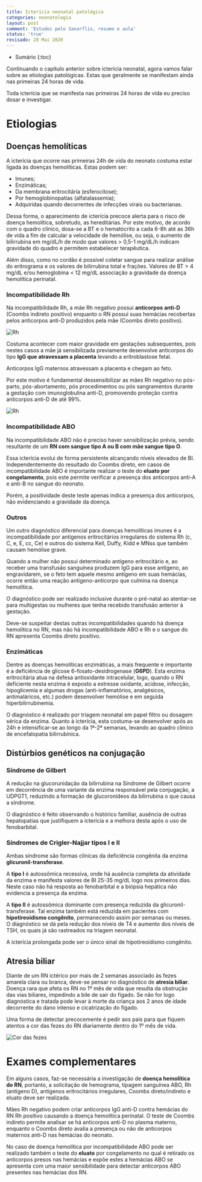 ```yaml
---
title: Icterícia neonatal patológica
categories: neonatologia
layout: post
comment: 'Estudei pelo Sanarflix, resumo e aula'
status: 'true'
revisado: 28 Mai 2020
---
```


* Sumário
{:toc}


Continuando o capítulo anterior sobre icterícia neonatal, agora vamos falar sobre as etiologias patológicas. Estas que geralmente se manifestam ainda nas primeiras 24 horas de vida.

<span class="alert">
Toda icterícia que se manifesta nas primeiras 24 horas de vida eu preciso dosar e investigar.
</span>


# Etiologias


## Doenças hemolíticas

A icterícia que ocorre nas primeiras 24h de vida do neonato costuma estar ligada às doenças hemolíticas. Estas podem ser: 

* Imunes;
* Enzimáticas;
* Da membrana eritrocitária (esferocitose);
* Por hemoglobinopatias (alfatalassemia);
* Adquiridas quando decorrentes de infecções virais ou bacterianas.

Dessa forma, o aparecimento de icterícia precoce alerta para o risco de doença hemolítica, sobretudo, as hereditárias. Por este motivo, de acordo com o quadro clínico, dosa-se a BT e o hematócrito a cada 6-8h até as 36h de vida a fim de calcular a velocidade de hemólise, ou seja, o aumento de bilirrubina em mg/dL/h de modo que valores > 0,5-1 mg/dL/h indicam gravidade do quadro e permitem estabelecer terapêutica.

Além disso, como no cordão é possível coletar sangue para realizar análise do eritrograma e os valores de bilirrubina total e frações. Valores de BT > 4 mg/dL e/ou hemoglobina < 12 mg/dL associação a gravidade da doença hemolítica perinatal.

### Incompatibilidade Rh

Na incompatibilidade Rh, a mãe Rh negativo possui **anticorpos anti-D** (Coombs indireto positivo) enquanto o RN possui suas hemácias recobertas pelos anticorpos anti-D produzidos pela mãe (Coombs direto positivo).

![Rh](/assets/neonatologia/ictericia/rh2.jpg)

Costuma acontecer com maior gravidade em gestações subsequentes, pois nestes casos a mãe já sensibilizada previamente desenvolve anticorpos do tipo **IgG que atravessam a placenta** levando a eritroblastose fetal.

<span class="alert">
Anticorpos IgG maternos atravessam a placenta e chegam ao feto.
</span>

Por este motivo é fundamental dessensibilizar as mães Rh negativo no pós-parto, pós-abortamento, pós procedimentos ou pós sangramentos durante a gestação com imunoglobulina anti-D, promovendo proteção contra anticorpos anti-D de até 99%.

![Rh](/assets/neonatologia/ictericia/rh.jpg)

### Incompatibilidade ABO

Na incompatibilidade ABO não é preciso haver sensibilização prévia, sendo resultante de um **RN com sangue tipo A ou B com mãe sangue tipo O**.

Essa icterícia evolui de forma persistente alcançando níveis elevados de BI. Independentemente do resultado do Coombs direto, em casos de incompatibilidade ABO é importante realizar o teste do **eluato por congelamento**, pois este permite verificar a presença dos anticorpos anti-A e anti-B no sangue do neonato.

Porém, a positividade deste teste apenas indica a presença dos anticorpos, não evidenciando a gravidade da doença.

### Outros

Um outro diagnóstico diferencial para doenças hemolíticas imunes é a incompatibilidade por antígenos eritrocitários irregulares do sistema Rh (c, C, e, E, cc, Ce) e outros do sistema Kell, Duffy, Kidd e MNss que também causam hemólise grave.

Quando a mulher não possui determinado antígeno eritrocitário e, ao receber uma transfusão sanguínea produzem IgG para esse antígeno, ao engravidarem, se o feto tem aquele mesmo antígeno em suas hemácias, ocorre então uma reação antígeno-anticorpo que culmina na doença hemolítica.

O diagnóstico pode ser realizado inclusive durante o pré-natal ao atentar-se para multigestas ou mulheres que tenha recebido transfusão anterior à gestação. 

Deve-se suspeitar destas outras incompatibilidades quando há doença hemolítica no RN, mas não há incompatibilidade ABO e Rh e o sangue do RN apresenta Coombs direto positivo.

### Enzimáticas

Dentre as doenças hemolíticas enzimáticas, a mais frequente e importante é a deficiência de glicose 6-fosato-desidrogenase (**G6PD**). Esta enzima eritrocitária atua na defesa antioxidante intracelular, logo, quando o RN deficiente nesta enzima é exposto a estresse oxidante, acidose, infecção, hipoglicemia e algumas drogas (anti-inflamatórios, analgésicos, antimaláricos, etc.) podem desenvolver hemólise e em seguida hiperbilirrubinemia. 

O diagnóstico é realizado por triagem neonatal em papel filtro ou dosagem sérica da enzima. Quanto à icterícia, esta costuma-se desenvolver após as 24h e intensificar-se ao longo da 1ª-2ª semanas, levando ao quadro clínico de encefalopatia bilirrubínica.

## Distúrbios genéticos na conjugação

### Síndrome de Gilbert

A redução na glucorunidação da bilirrubina na Síndrome de Gilbert ocorre em decorrência de uma variante da enzima responsável pela conjugação, a UDPGT1, reduzindo a formação de glucoronídeos da bilirrubina o que causa a síndrome.

O diagnóstico é feito observando o histórico familiar, ausência de outras hepatopatias que justifiquem a icterícia e a melhora desta após o uso de fenobarbital.

### Síndromes de Crigler-Najjar tipos I e II

Ambas síndrome são formas clínicas da deficiência congênita da enzima **glicuronil-transferase**. 

A **tipo I** é autossômica recessiva, onde há ausência completa da atividade da enzima e manifesta valores de BI 25-35 mg/dL logo nos primeiros dias. Neste caso não há resposta ao fenobarbital e a biópsia hepática não evidencia a presença da enzima. 

A **tipo II** é autossômica dominante com presença reduzida da glicuronil-transferase. Tal enzima também está reduzida em pacientes com **hipotireoidismo congênito**, permanecendo assim por semanas ou meses. O diagnóstico se dá pela redução dos níveis de T4 e aumento dos níveis de TSH, os quais já são rastreados na triagem neonatal.

<span class="alert">
A icterícia prolongada pode ser o único sinal de hipotireoidismo congênito.
</span>


## Atresia biliar

Diante de um RN ictérico por mais de 2 semanas associado às fezes amarela clara ou branca, deve-se pensar no diagnóstico de **atresia biliar**. Doença rara que afeta os RN no 1º mês de vida que resulta da obstrução das vias biliares, impedindo a bile de sair do fígado. Se não for logo diagnóstica e tratada pode levar à morte da criança aos 2 anos de idade decorrente do dano intenso e cicatrização do fígado.
 
Uma forma de detectar precocemente é pedir aos pais para que fiquem atentos a cor das fezes do RN diariamente dentro do 1º mês de vida. 

![Cor das fezes](/assets/neonatologia/ictericia/fezes.png)

# Exames complementares

Em alguns casos, faz-se necessária a investigação de **doença hemolítica do RN**, portanto, a solicitação de hemograma, tipagem sanguínea ABO, Rh (antígeno D), antígenos eritrocitários irregulares, Coombs direto/indireto e eluato deve ser realizada.


Mães Rh negativo podem criar anticorpos IgG anti-D contra hemácias do RN Rh positivo causando a doença hemolítica perinatal. O teste de Coombs indireto permite analisar se há anticorpos anti-D no plasma materno, enquanto o Coombs direto avalia a presença ou não de anticorpos maternos anti-D nas hemácias do neonato.

No caso de doença hemolítica por incompatibilidade ABO pode ser realizado também o teste do **eluato** por congelamento no qual é retirado os anticorpos presos nas hemácias e expõe estes a hemácias ABO se apresenta com uma maior sensibilidade para detectar anticorpos ABO presentes nas hemácias dos RN.